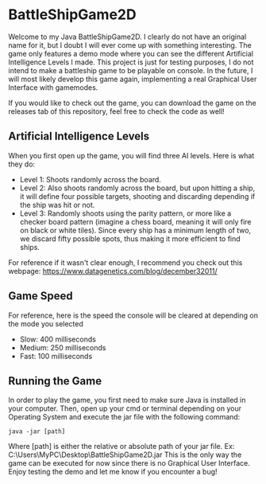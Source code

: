# BattleShipGame2D
Welcome to my Java BattleShipGame2D. I clearly do not have an original name for it, but I doubt I will ever come up with something interesting. The game only features a demo mode where you can see the different Artificial Intelligence Levels I made. This project is just for testing purposes, I do not intend to make a battleship game to be playable on console. In the future, I will most likely develop this game again, implementing a real Graphical User Interface with gamemodes.

If you would like to check out the game, you can download the game on the releases tab of this repository, feel free to check the code as well!

## Artificial Intelligence Levels
When you first open up the game, you will find three AI levels. Here is what they do:
* Level 1: Shoots randomly across the board.
* Level 2: Also shoots randomly across the board, but upon hitting a ship, it will define four possible targets, shooting and discarding depending if the ship was hit or not.
* Level 3: Randomly shoots using the parity pattern, or more like a checker board pattern (imagine a chess board, meaning it will only fire on black or white tiles). Since every ship has a minimum length of two, we discard fifty possible spots, thus making it more efficient to find ships.

For reference if it wasn't clear enough, I recommend you check out this webpage: https://www.datagenetics.com/blog/december32011/

## Game Speed
For reference, here is the speed the console will be cleared at depending on the mode you selected
* Slow: 400 milliseconds
* Medium: 250 milliseconds
* Fast: 100 milliseconds

## Running the Game
In order to play the game, you first need to make sure Java is installed in your computer. Then, open up your cmd or terminal depending on your Operating System and execute the jar file with the following command:
```
java -jar [path]
```
Where [path] is either the relative or absolute path of your jar file. Ex: C:\Users\MyPC\Desktop\BattleShipGame2D.jar
This is the only way the game can be executed for now since there is no Graphical User Interface. Enjoy testing the demo and let me know if you encounter a bug!
